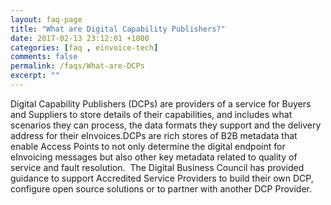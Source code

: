 ```yaml
---
layout: faq-page
title: "What are Digital Capability Publishers?"
date: 2017-02-13 23:12:01 +1000
categories: [faq , einvoice-tech]
comments: false
permalink: /faqs/What-are-DCPs
excerpt: ""
---
```

Digital Capability Publishers (DCPs) are providers of a service for Buyers and Suppliers to store details of their capabilities, and includes what scenarios they can process, the data formats they support and the delivery address for their eInvoices.DCPs are rich stores of B2B metadata that enable Access Points to not only determine the digital endpoint for eInvoicing messages but also other key metadata related to quality of service and fault resolution.  The Digital Business Council has provided guidance to support Accredited Service Providers to build their own DCP, configure open source solutions or to partner with another DCP Provider. 
